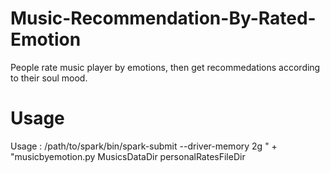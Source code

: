 # Music-Recommendation-By-Rated-Emotion

People rate music player by emotions, then get recommedations according to their soul mood.

# Usage

Usage : /path/to/spark/bin/spark-submit --driver-memory 2g " + "musicbyemotion.py MusicsDataDir personalRatesFileDir
